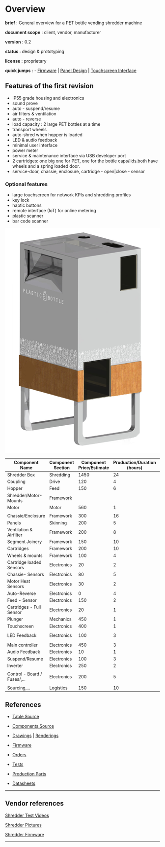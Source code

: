 # Overview

**brief** : General overview for a PET bottle vending shredder machine

**document scope** : client, vendor, manufacturer

**version** : 0.2

**status** : design & prototyping

**license** : proprietary

**quick jumps** : - [Firmware](https://github.com/plastic-hub/firmware/tree/asterix/shredder-extrusion/firmware-next) | [Panel Design](./media/DemoRevA.pdf) | [Touchscreen Interface](./hmi)


## Features of the first revision

* IP55 grade housing and electronics
* sound prove
* auto - suspend/resume
* air filters & ventilation
* auto - reverse
* load capacity : 2 large PET bottles at a time
* transport wheels
* auto-shred when hopper is loaded
* LED & audio feedback
* minimal user interface
* power meter
* service & maintenance interface via USB developer port
* 2 cartridges: one big one for PET, one for the bottle caps/lids.both have wheels and a spring loaded door.
* service-door, chassie, enclosure, cartridge - open|close - sensor

### Optional features

* large touchscreen for network KPIs and shredding profiles
* key lock
* haptic buttons
* remote interface (IoT) for online metering
* plastic scanner
* bar code scanner

![](./draft.png)

|  **Component Name** | **Component Section** | **Component Price/Estimate** | **Production/Duration (hours)** | **Design/Prototyping-Duration (hours)** | **Status** | **Risk** |
| --- | --- | --- | --- | --- | --- | --- |
|  Shredder Box | Shredding | 1450 | 24 | 12 | Solved |  |
|  Coupling | Drive | 120 | 4 | 10 | Removed |  |
|  Hopper | Feed | 150 | 6 | 16 | Done |  |
|  Shredder/Motor-Mounts | Framework |  |  |  | Solved |  |
|  Motor | Motor | 560 | 1 | 2 | Solved |  |
|   |  |  |  |  |  |  |
|  Chassie/Enclosure | Framework | 300 | 16 | 24 | Design |  |
|  Panels | Skinning | 200 | 5 | 10 | Solved |  |
|  Ventilation & Airfilter | Framework | 200 | 8 | 16 | Design |  |
|  Segment Joinery | Framework | 150 | 10 | 16 | Solved | Middle |
|  Cartridges | Framework | 200 | 10 | 10 | Design |  |
|  Wheels & mounts | Framework | 100 | 4 | 1 | Design | Middle |
|  Cartridge loaded Sensors | Electronics | 20 | 2 | 1 | Solved |  |
|  Chassie- Sensors | Electronics | 80 | 5 | 10 | Solved |  |
|  Motor Heat Sensors | Electronics | 30 | 2 | 2 | Solved |  |
|  Auto-Reverse | Electronics | 0 | 4 | 2 | Done |  |
|  Feed - Sensor | Electronics | 150 | 2 | 2 | Done |  |
|  Cartridges - Full Sensor | Electronics | 20 | 1 |  | Solved |  |
|  Plunger  | Mechanics | 450 | 1 |  | Testing |  |
|  Touchscreen  | Electronics | 400 | 1 |  | Testing |  |
|  LED Feedback | Electronics | 100 | 3 | 5 | Not tested |  |
|  Main controller | Electronics | 450 | 3 | 5 | Done |  |
|  Audio Feedback | Electronics | 10 | 1 | 1 | Testing |  |
|  Suspend/Resume | Electronics | 100 | 3 | 10 | Done |  |
|  Inverter | Electronics | 250 | 2 | 1 | Done |  |
|   |  |  |  |  |  |  |
|  Control - Board / Fuses/,... | Electronics | 200 | 5 | 1 | Solved |  |
|   |  |  |  |  |  |  |
|  Sourcing,... | Logistics | 150 | 10 |  |  |  |


## References



- [Table Source](https://docs.google.com/spreadsheets/d/1SPyHnEtUMeZ_hL9212lvQF86MP4abl22_4R1H0gXtW0/edit#gid=0)

- [Components Source](https://docs.google.com/spreadsheets/d/1SPyHnEtUMeZ_hL9212lvQF86MP4abl22_4R1H0gXtW0/edit#gid=150475076&range=A1)

- [Drawings](src/components/) | [Renderings](src/renderings)

- [Firmware](https://github.com/plastic-hub/firmware/tree/asterix/shredder-extrusion/firmware-next)

- [Orders](src/orders)

- [Tests](src/tests)

- [Production Parts](src/production)

- [Datasheets](./datasheets)


<hr/>

## Vendor references

[Shredder Test Videos](https://www.morrentrading.com/shredder-s/basis-shredderblok-am2018-200<br/>https://www.morrentrading.com/movies)

[Shredder Pictures](https://www.morrentrading.com/shredder-s/basis-shredderblok-am2018-20)

[Shredder Firmware](https://github.com/plastic-hub/firmware/blob/master/shredder-extrusion/README.md)

<hr/>

